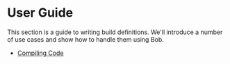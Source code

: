User Guide
==========

This section is a guide to writing build definitions. We'll introduce
a number of use cases and show how to handle them using Bob.

- [Compiling Code](libraries_1.md)
